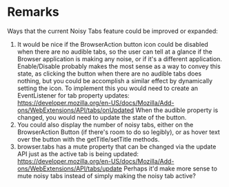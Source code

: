 
# Remarks

Ways that the current Noisy Tabs feature could be improved or expanded:

1. It would be nice if the BrowserAction button icon could be disabled when there
   are no audible tabs, so the user can tell at a glance if the Browser application
   is making any noise, or if it's a different application. Enable/Disable probably
   makes the most sense as a way to convey this state, as clicking the button when
   there are no audible tabs does nothing, but you could be accomplish a similar
   effect by dynamically setting the icon. To implement this you would need to
   create an EventListener for tab property updates:
   https://developer.mozilla.org/en-US/docs/Mozilla/Add-ons/WebExtensions/API/tabs/onUpdated
   When the audible property is changed, you would need to update the state of
   the button.
2. You could also display the number of noisy tabs, either on the BrowserAction
   Button (if there's room to do so legibly), or as hover text over the button with
   the getTitle/setTitle methods.
3. browser.tabs has a mute property that can be changed via the update API just as
   the active tab is being updated:
   https://developer.mozilla.org/en-US/docs/Mozilla/Add-ons/WebExtensions/API/tabs/update
   Perhaps it'd make more sense to mute noisy tabs instead of simply making the
   noisy tab active?

